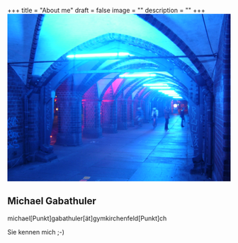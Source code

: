 +++
title = "About me"
draft = false
image = ""
description = ""
+++
![Michael Gabathuler](berlin_oberbaumbruecke-kopie.jpg)

## Michael Gabathuler

michael\[Punkt]gabathuler\[ät]gymkirchenfeld\[Punkt]ch

Sie kennen mich ;-)